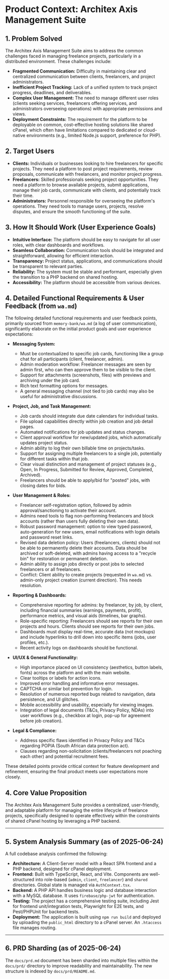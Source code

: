 # Product Context: Architex Axis Management Suite

## 1. Problem Solved

The Architex Axis Management Suite aims to address the common challenges faced in managing freelance projects, particularly in a distributed environment. These challenges include:

* **Fragmented Communication:** Difficulty in maintaining clear and centralized communication between clients, freelancers, and project administrators.
* **Inefficient Project Tracking:** Lack of a unified system to track project progress, deadlines, and deliverables.
* **Complex User Management:** The need to manage different user roles (clients seeking services, freelancers offering services, and administrators overseeing operations) with appropriate permissions and views.
* **Deployment Constraints:** The requirement for the platform to be deployable on common, cost-effective hosting solutions like shared cPanel, which often have limitations compared to dedicated or cloud-native environments (e.g., limited Node.js support, preference for PHP).

## 2. Target Users

* **Clients:** Individuals or businesses looking to hire freelancers for specific projects. They need a platform to post project requirements, review proposals, communicate with freelancers, and monitor project progress.
* **Freelancers:** Skilled professionals seeking project opportunities. They need a platform to browse available projects, submit applications, manage their job cards, communicate with clients, and potentially track their time.
* **Administrators:** Personnel responsible for overseeing the platform's operations. They need tools to manage users, projects, resolve disputes, and ensure the smooth functioning of the suite.

## 3. How It Should Work (User Experience Goals)

* **Intuitive Interface:** The platform should be easy to navigate for all user roles, with clear dashboards and workflows.
* **Seamless Collaboration:** Communication tools should be integrated and straightforward, allowing for efficient interaction.
* **Transparency:** Project status, applications, and communications should be transparent to relevant parties.
* **Reliability:** The system must be stable and performant, especially given the transition to a PHP backend on shared hosting.
* **Accessibility:** The platform should be accessible from various devices.

## 4. Detailed Functional Requirements & User Feedback (from `wa.md`)

The following detailed functional requirements and user feedback points, primarily sourced from `memory-bank/wa.md` (a log of user communication), significantly elaborate on the initial product goals and user experience expectations:

* **Messaging System:**
  * Must be contextualized to specific job cards, functioning like a group chat for all participants (client, freelancer, admin).
  * Admin moderation workflow: Freelancer messages are seen by admin first, who can then approve them to be visible to the client.
  * Support for attachments (screenshots, files) with previews and archiving under the job card.
  * Rich text formatting options for messages.
  * A general messaging channel (not tied to job cards) may also be useful for administrative discussions.

* **Project, Job, and Task Management:**
  * Job cards should integrate due date calendars for individual tasks.
  * File upload capabilities directly within job creation and job detail pages.
  * Automated notifications for job updates and status changes.
  * Client approval workflow for new/updated jobs, which automatically updates project status.
  * Admin ability to log their own billable time on projects/tasks.
  * Support for assigning multiple freelancers to a single job, potentially for different tasks within that job.
  * Clear visual distinction and management of project statuses (e.g., Open, In Progress, Submitted for Review, Approved, Completed, Archived).
  * Freelancers should be able to apply/bid for "posted" jobs, with closing dates for bids.

* **User Management & Roles:**
  * Freelancer self-registration option, followed by admin approval/sanctioning to activate their account.
  * Admins need tools to flag non-performing freelancers and block accounts (rather than users fully deleting their own data).
  * Robust password management: option to view typed password, auto-generation for new users, email notifications with login details and password reset links.
  * Revised data deletion policy: Users (freelancers, clients) should not be able to permanently delete their accounts. Data should be archived or soft-deleted, with admins having access to a "recycle bin" for restoration or permanent deletion.
  * Admin ability to assign jobs directly or post jobs to selected freelancers or all freelancers.
  * Conflict: Client ability to create projects (requested in `wa.md`) vs. admin-only project creation (current direction). This needs resolution.

* **Reporting & Dashboards:**
  * Comprehensive reporting for admins: by freelancer, by job, by client, including financial summaries (earnings, payments, profit), performance metrics, and visual aids (timelines, bar graphs).
  * Role-specific reporting: Freelancers should see reports for their own projects and hours. Clients should see reports for their own jobs.
  * Dashboards must display real-time, accurate data (not mockups) and include hyperlinks to drill down into specific items (jobs, user profiles, etc.).
  * Recent activity logs on dashboards should be functional.

* **UI/UX & General Functionality:**
  * High importance placed on UI consistency (aesthetics, button labels, fonts) across the platform and with the main website.
  * Clear tooltips or labels for action icons.
  * Improved error handling and informative error messages.
  * CAPTCHA or similar bot prevention for login.
  * Resolution of numerous reported bugs related to navigation, data persistence, and UI glitches.
  * Mobile accessibility and usability, especially for viewing images.
  * Integration of legal documents (T&Cs, Privacy Policy, NDAs) into user workflows (e.g., checkbox at login, pop-up for agreement before job creation).

* **Legal & Compliance:**
  * Address specific flaws identified in Privacy Policy and T&Cs regarding POPIA (South African data protection act).
  * Clauses regarding non-solicitation (clients/freelancers not poaching each other) and potential recruitment fees.

These detailed points provide critical context for feature development and refinement, ensuring the final product meets user expectations more closely.

## 4. Core Value Proposition

The Architex Axis Management Suite provides a centralized, user-friendly, and adaptable platform for managing the entire lifecycle of freelance projects, specifically designed to operate effectively within the constraints of shared cPanel hosting by leveraging a PHP backend.

---

## 5. System Analysis Summary (as of 2025-06-24)

A full codebase analysis confirmed the following:

* **Architecture:** A Client-Server model with a React SPA frontend and a PHP backend, designed for cPanel deployment.
* **Frontend:** Built with TypeScript, React, and Vite. Components are well-structured into role-based (`admin`, `client`, `freelancer`) and `shared` directories. Global state is managed via `AuthContext.tsx`.
* **Backend:** A PHP API handles business logic and database interaction with a MySQL database. It uses `firebase/php-jwt` for authentication.
* **Testing:** The project has a comprehensive testing suite, including Jest for frontend unit/integration tests, Playwright for E2E tests, and Pest/PHPUnit for backend tests.
* **Deployment:** The application is built using `npm run build` and deployed by uploading the `public_html` directory to a cPanel server. An `.htaccess` file manages routing.

---

## 6. PRD Sharding (as of 2025-06-24)

The `docs/prd.md` document has been sharded into multiple files within the `docs/prd/` directory to improve readability and maintainability. The new structure is indexed by `docs/prd/README.md`.
